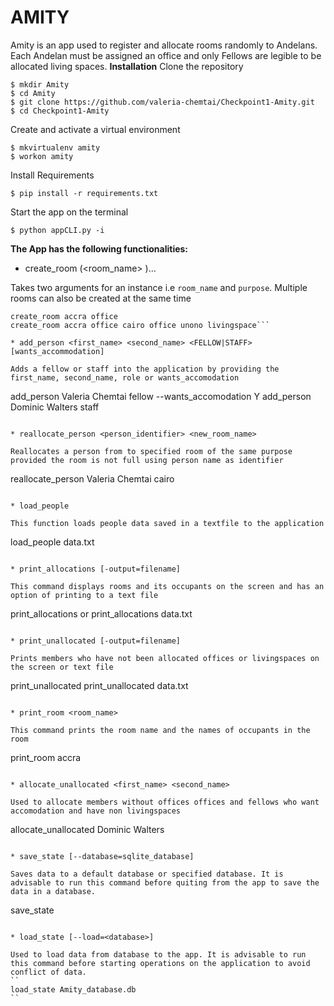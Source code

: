 # AMITY
Amity is an app used to register and allocate rooms randomly to Andelans. Each Andelan must be assigned an office and only Fellows are legible to be allocated living spaces.
**Installation**
Clone the repository
```
$ mkdir Amity
$ cd Amity
$ git clone https://github.com/valeria-chemtai/Checkpoint1-Amity.git
$ cd Checkpoint1-Amity
```
Create and activate a virtual environment
```
$ mkvirtualenv amity
$ workon amity
```
Install Requirements
```
$ pip install -r requirements.txt
```
Start the app on the terminal
```
$ python appCLI.py -i
```
**The App has the following functionalities:**
* create_room (<room_name> <purpose>)...

Takes two arguments for an instance i.e ```room_name``` and ```purpose```. Multiple rooms can also be created at the same time
```
create_room accra office
create_room accra office cairo office unono livingspace```

* add_person <first_name> <second_name> <FELLOW|STAFF> [wants_accommodation]

Adds a fellow or staff into the application by providing the first_name, second_name, role or wants_accomodation
```
add_person Valeria Chemtai fellow --wants_accomodation Y
add_person Dominic Walters staff
```

* reallocate_person <person_identifier> <new_room_name>

Reallocates a person from to specified room of the same purpose provided the room is not full using person name as identifier
```
reallocate_person Valeria Chemtai cairo
```

* load_people

This function loads people data saved in a textfile to the application
```
load_people data.txt
```

* print_allocations [-output=filename]

This command displays rooms and its occupants on the screen and has an option of printing to a text file
```
print_allocations			or
print_allocations data.txt
```

* print_unallocated [-output=filename]

Prints members who have not been allocated offices or livingspaces on the screen or text file
```
print_unallocated
print_unallocated data.txt
```

* print_room <room_name>

This command prints the room name and the names of occupants in the room
```
print_room accra
```

* allocate_unallocated <first_name> <second_name>

Used to allocate members without offices offices and fellows who want accomodation and have non livingspaces
```
allocate_unallocated Dominic Walters
```

* save_state [--database=sqlite_database]

Saves data to a default database or specified database. It is advisable to run this command before quiting from the app to save the data in a database.
```
save_state
```

* load_state [--load=<database>]

Used to load data from database to the app. It is advisable to run this command before starting operations on the application to avoid conflict of data.
``
load_state Amity_database.db
``
